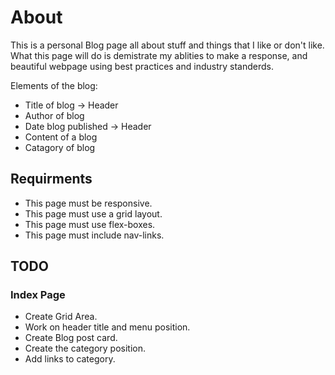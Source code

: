 # About

This is a personal Blog page all about stuff and things that I like or don't like. What this page will do is demistrate my ablities to make a response, and beautiful webpage using best practices and industry standerds.

Elements of the blog:
* Title of blog -> Header
* Author of blog
* Date blog published -> Header
* Content of a blog
* Catagory of blog

## Requirments

* This page must be responsive.
* This page must use a grid layout.
* This page must use flex-boxes.
* This page must include nav-links.

## TODO

### Index Page

* Create Grid Area.
* Work on header title and menu position.
* Create Blog post card.
* Create the category position.
* Add links to category.